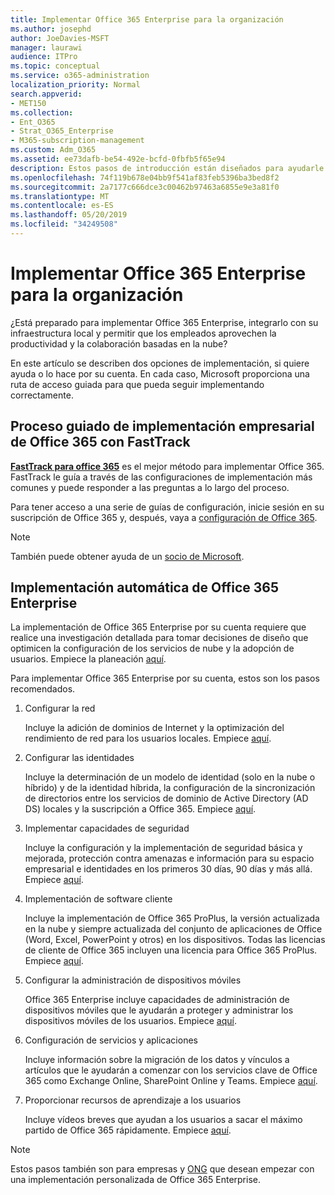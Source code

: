 ```yaml
---
title: Implementar Office 365 Enterprise para la organización
ms.author: josephd
author: JoeDavies-MSFT
manager: laurawi
audience: ITPro
ms.topic: conceptual
ms.service: o365-administration
localization_priority: Normal
search.appverid:
- MET150
ms.collection:
- Ent_O365
- Strat_O365_Enterprise
- M365-subscription-management
ms.custom: Adm_O365
ms.assetid: ee73dafb-be54-492e-bcfd-0fbfb5f65e94
description: Estos pasos de introducción están diseñados para ayudarle a configurar su red, crear sus identidades, implementar Office 365 ProPlus, migrar los datos y ayudar a las personas de su organización a empezar a usar Office 365.
ms.openlocfilehash: 74f119b678e04bb9f541af83feb5396ba3bed8f2
ms.sourcegitcommit: 2a7177c666dce3c00462b97463a6855e9e3a81f0
ms.translationtype: MT
ms.contentlocale: es-ES
ms.lasthandoff: 05/20/2019
ms.locfileid: "34249508"
---
```

# <a name="deploy-office-365-enterprise-for-your-organization"></a>Implementar Office 365 Enterprise para la organización

¿Está preparado para implementar Office 365 Enterprise, integrarlo con su infraestructura local y permitir que los empleados aprovechen la productividad y la colaboración basadas en la nube?

En este artículo se describen dos opciones de implementación, si quiere ayuda o lo hace por su cuenta. En cada caso, Microsoft proporciona una ruta de acceso guiada para que pueda seguir implementando correctamente.

## <a name="guided-enterprise-office-365-setup-process-with-fasttrack"></a>Proceso guiado de implementación empresarial de Office 365 con FastTrack

**[FastTrack para office 365](https://docs.microsoft.com/fasttrack/O365-fasttrack-benefit-for-office-365)** es el mejor método para implementar Office 365. FastTrack le guía a través de las configuraciones de implementación más comunes y puede responder a las preguntas a lo largo del proceso. 

Para tener acceso a una serie de guías de configuración, inicie sesión en su suscripción de Office 365 y, después, vaya a [configuración de Office 365](https://aka.ms/o365fasttrack).

>[!Note]
>También puede obtener ayuda de un [socio de Microsoft](https://www.microsoft.com/solution-providers/home).
>

## <a name="self-deployment-of-office-365-enterprise"></a>Implementación automática de Office 365 Enterprise

La implementación de Office 365 Enterprise por su cuenta requiere que realice una investigación detallada para tomar decisiones de diseño que optimicen la configuración de los servicios de nube y la adopción de usuarios. Empiece la planeación [aquí](get-your-organization-ready-for-office-365.md).

Para implementar Office 365 Enterprise por su cuenta, estos son los pasos recomendados.

1. Configurar la red

   Incluye la adición de dominios de Internet y la optimización del rendimiento de red para los usuarios locales. Empiece [aquí](set-up-network-for-office-365.md).
 
2. Configurar las identidades

   Incluye la determinación de un modelo de identidad (solo en la nube o híbrido) y de la identidad híbrida, la configuración de la sincronización de directorios entre los servicios de dominio de Active Directory (AD DS) locales y la suscripción a Office 365. Empiece [aquí](protect-your-global-administrator-accounts.md).

3. Implementar capacidades de seguridad

   Incluye la configuración y la implementación de seguridad básica y mejorada, protección contra amenazas e información para su espacio empresarial e identidades en los primeros 30 días, 90 días y más allá. Empiece [aquí](https://docs.microsoft.com/office365/securitycompliance/security-roadmap).
 
4. Implementación de software cliente

   Incluye la implementación de Office 365 ProPlus, la versión actualizada en la nube y siempre actualizada del conjunto de aplicaciones de Office (Word, Excel, PowerPoint y otros) en los dispositivos. Todas las licencias de cliente de Office 365 incluyen una licencia para Office 365 ProPlus. Empiece [aquí](https://docs.microsoft.com/DeployOffice/deployment-guide-for-office-365-proplus).
 
5. Configurar la administración de dispositivos móviles

   Office 365 Enterprise incluye capacidades de administración de dispositivos móviles que le ayudarán a proteger y administrar los dispositivos móviles de los usuarios. Empiece [aquí](https://support.office.com/article/set-up-mobile-device-management-mdm-in-office-365-dd892318-bc44-4eb1-af00-9db5430be3cd).
 
6. Configuración de servicios y aplicaciones

   Incluye información sobre la migración de los datos y vínculos a artículos que le ayudarán a comenzar con los servicios clave de Office 365 como Exchange Online, SharePoint Online y Teams. Empiece [aquí](configure-services-and-applications.md).
 
7. Proporcionar recursos de aprendizaje a los usuarios

   Incluye vídeos breves que ayudan a los usuarios a sacar el máximo partido de Office 365 rápidamente. Empiece [aquí](https://docs.microsoft.com/office365/admin/admin-overview/get-started-with-office-365#training-resources-for-your-users).
 

>[!Note]
>Estos pasos también son para empresas y [ONG](https://go.microsoft.com/fwlink/?LinkId=627221) que desean empezar con una implementación personalizada de Office 365 Enterprise. 
>
